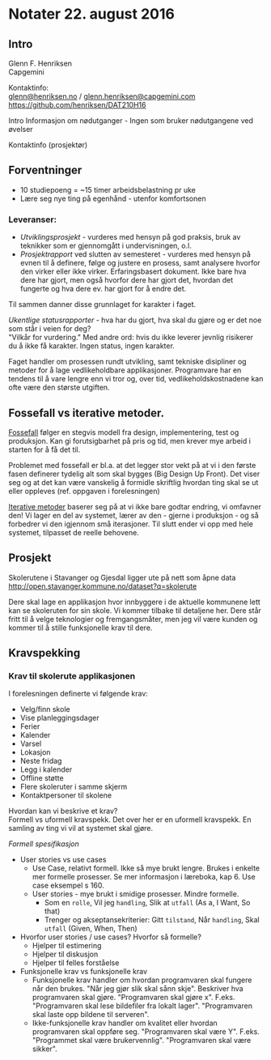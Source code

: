 # Notater 22. august 2016

## Intro

Glenn F. Henriksen   
Capgemini

Kontaktinfo:  
glenn@henriksen.no / glenn.henriksen@capgemini.com  
https://github.com/henriksen/DAT210H16

Intro
Informasjon om nødutganger
	- Ingen som bruker nødutgangene ved øvelser

Kontaktinfo (prosjektør)

## Forventninger

* 10 studiepoeng = ~15 timer arbeidsbelastning pr uke
* Lære seg nye ting på egenhånd - utenfor komfortsonen
	

### Leveranser: 
* *Utviklingsprosjekt* - vurderes med hensyn på god praksis, bruk av teknikker som er gjennomgått i undervisningen, o.l.  
* *Prosjektrapport* ved slutten av semesteret - vurderes med hensyn på evnen til å definere, følge og justere en prosess, samt analysere hvorfor den virker eller ikke virker. Erfaringsbasert dokument. Ikke bare hva dere har gjort, men også hvorfor dere har gjort det, hvordan det fungerte og hva dere ev. har gjort for å endre det. 

Til sammen danner disse grunnlaget for karakter i faget.

*Ukentlige statusrapporter* - hva har du gjort, hva skal du gjøre og er det noe som står i veien for deg?  
"Vilkår for vurdering." Med andre ord: hvis du ikke leverer jevnlig risikerer du å ikke få karakter.  Ingen status, ingen karakter.

Faget handler om prosessen rundt utvikling, samt tekniske disipliner og metoder for å lage vedlikeholdbare applikasjoner. Programvare har en tendens til å vare lengre enn vi tror og, over tid, vedlikeholdskostnadene kan ofte være den største utgiften. 

## Fossefall vs iterative metoder. 

[Fossefall](https://en.wikipedia.org/wiki/Waterfall_model) følger en stegvis modell fra design, implementering, test og produksjon. Kan gi forutsigbarhet på pris og tid, men krever mye arbeid i starten for å få det til. 

Problemet med fossefall er bl.a. at det legger stor vekt på at vi i den første fasen definerer tydelig alt som skal bygges (Big Design Up Front). Det viser seg og at det kan være vanskelig å formidle skriftlig hvordan ting skal se ut eller oppleves (ref. oppgaven i forelesningen)

[Iterative metoder](https://en.wikipedia.org/wiki/Iterative_and_incremental_development) baserer seg på at vi ikke bare godtar endring, vi omfavner den! Vi lager en del av systemet, lærer av den - gjerne i produksjon - og så forbedrer vi den igjennom små iterasjoner. Til slutt ender vi opp med hele systemet, tilpasset de reelle behovene. 

## Prosjekt

Skolerutene i Stavanger og Gjesdal ligger ute på nett som åpne data   
http://open.stavanger.kommune.no/dataset?q=skolerute 

Dere skal lage en applikasjon hvor innbyggere i de aktuelle kommunene lett kan se skoleruten for sin skole. Vi kommer tilbake til detaljene her. 
Dere står fritt til å velge teknologier og fremgangsmåter, men jeg vil være kunden og kommer til å stille funksjonelle krav til dere. 


## Kravspekking

### Krav til skolerute applikasjonen

I forelesningen definerte vi følgende krav: 
* Velg/finn skole
* Vise planleggingsdager
* Ferier
* Kalender
* Varsel
* Lokasjon
* Neste fridag
* Legg i kalender
* Offline støtte
* Flere skoleruter i samme skjerm
* Kontaktpersoner til skolene

Hvordan kan vi beskrive et krav?  
Formell vs uformell kravspekk. Det over her er en uformell kravspekk. En samling av ting vi vil at systemet skal gjøre. 
			
*Formell spesifikasjon* 

* User stories vs use cases
  * Use Case, relativt formell. Ikke så mye brukt lengre. Brukes i enkelte mer formelle prosesser. Se mer informasjon i læreboka, kap 6. Use case eksempel s 160. 
  * User stories - mye brukt i smidige prosesser. Mindre formelle.
    * Som en `rolle`, Vil jeg `handling`, Slik at `utfall` (As a, I Want, So that)
	* Trenger og akseptansekriterier: Gitt `tilstand`, Når `handling`, Skal `utfall` (Given, When, Then)
* Hvorfor user stories / use cases? Hvorfor så formelle?
  * Hjelper til estimering
  * Hjelper til diskusjon
  * Hjelper til felles forståelse
* Funksjonelle krav vs funksjonelle krav
  * Funksjonelle krav handler om hvordan programvaren skal fungere når den brukes. "Når jeg gjør slik skal sånn skje". Beskriver hva programvaren skal gjøre. "Programvaren skal gjøre x". F.eks. "Programvaren skal lese bildefiler fra lokalt lager". "Programvaren skal laste opp bildene til serveren". 
  * Ikke-funksjonelle krav handler om kvalitet eller hvordan programvaren skal oppføre seg. "Programvaren skal være Y". F.eks. "Programmet skal være brukervennlig". "Programvaren skal være sikker". 



